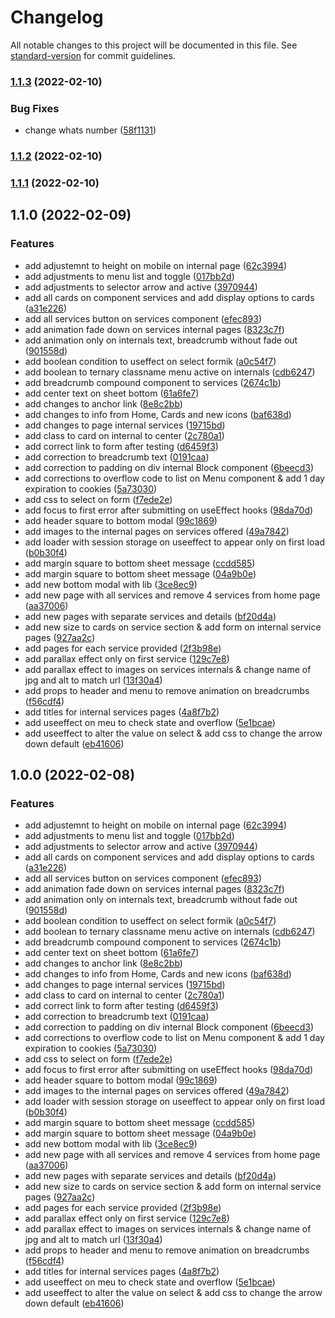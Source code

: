 # Changelog

All notable changes to this project will be documented in this file. See [standard-version](https://github.com/conventional-changelog/standard-version) for commit guidelines.

### [1.1.3](https://github.com/zakta/site/compare/v1.1.2...v1.1.3) (2022-02-10)


### Bug Fixes

* change whats number ([58f1131](https://github.com/zakta/site/commit/58f1131fef903ce5554bee2146a9b4cab3635e10))

### [1.1.2](https://github.com/zakta/site/compare/v1.1.1...v1.1.2) (2022-02-10)

### [1.1.1](https://github.com/zakta/site/compare/v1.1.0...v1.1.1) (2022-02-10)

## 1.1.0 (2022-02-09)


### Features

* add adjustemnt to height on mobile on internal page ([62c3994](https://github.com/zakta/site/commit/62c39940825f3f3a31db7d9a05a6cb9ee007f85c))
* add adjustments to menu list and toggle ([017bb2d](https://github.com/zakta/site/commit/017bb2daa07296d567c522d8fb9b8ccc771014c5))
* add adjustments to selector arrow and active ([3970944](https://github.com/zakta/site/commit/39709445b6b3540ac532067a9bd73d4ef5940f1e))
* add all cards on component services and add  display options to cards ([a31e226](https://github.com/zakta/site/commit/a31e2267aa4bdd5e8c81ca324e8651e3b12a2860))
* add all services button on services component ([efec893](https://github.com/zakta/site/commit/efec893beabf12cb5f6592a6b9a76978463d7526))
* add animation fade down on services internal pages ([8323c7f](https://github.com/zakta/site/commit/8323c7f1c3ab6b7350c378941bb65adc1cdc48ae))
* add animation only on internals text, breadcrumb without fade out ([901558d](https://github.com/zakta/site/commit/901558d9ea7493d667d0a85013896a7848b87c24))
* add boolean condition to useffect on select formik ([a0c54f7](https://github.com/zakta/site/commit/a0c54f7058c5532880d4e4feb7e193e6283dffbb))
* add boolean to ternary classname menu active on internals ([cdb6247](https://github.com/zakta/site/commit/cdb62475726d8880d4783c5307c7a0322631f679))
* add breadcrumb compound component to services ([2674c1b](https://github.com/zakta/site/commit/2674c1bcd6966465b0b899f75c1eef68a567c82b))
* add center text on sheet bottom ([61a6fe7](https://github.com/zakta/site/commit/61a6fe7997ee0926ab1d4bf3c114799c9509fa7a))
* add changes to anchor link ([8e8c2bb](https://github.com/zakta/site/commit/8e8c2bb8cc9c0c4fcf9f212af38fb08f9523b690))
* add changes to info from Home, Cards and new icons ([baf638d](https://github.com/zakta/site/commit/baf638d0b99b197c8c5a3e888110f487bf2c7c24))
* add changes to page internal services ([19715bd](https://github.com/zakta/site/commit/19715bd3f032261afa56cba6c7578f2d9e99b152))
* add class to card on internal to center ([2c780a1](https://github.com/zakta/site/commit/2c780a1d1373218f70026c0fa3382d5f863d6680))
* add correct link to form after testing ([d6459f3](https://github.com/zakta/site/commit/d6459f393ed5f7428ef0cf4b9dd1f8fa1ba61368))
* add correction to breadcrumb text ([0191caa](https://github.com/zakta/site/commit/0191caaab2c114d884e79f2dbfeeff229984e018))
* add correction to padding on div internal Block component ([6beecd3](https://github.com/zakta/site/commit/6beecd3195276d4ecea1477b41aee952832e3195))
* add corrections to overflow code to list on Menu component & add 1 day expiration to cookies ([5a73030](https://github.com/zakta/site/commit/5a73030fbac3f48b1c8faab1307422d39499c0e1))
* add css to select on form ([f7ede2e](https://github.com/zakta/site/commit/f7ede2e633c05af3a55b2b87e85b8b5951e67f20))
* add focus to first error after submitting on useEffect hooks ([98da70d](https://github.com/zakta/site/commit/98da70d403c97dd1783b34071090ce3da2392284))
* add header square to bottom modal ([99c1869](https://github.com/zakta/site/commit/99c1869e449690ff5595e9da28c041e58c3854b8))
* add images to the internal pages on services offered ([49a7842](https://github.com/zakta/site/commit/49a78428c5ea4893acdf6e13352cd7ed86a415ab))
* add loader with session storage on useeffect to appear only on first load ([b0b30f4](https://github.com/zakta/site/commit/b0b30f4d5b1267c4d5ac018a9e5d5c7aa4801c9e))
* add margin square to bottom sheet message ([ccdd585](https://github.com/zakta/site/commit/ccdd5855e8bd0e6bb2f2420bdf31c0307ec7f81e))
* add margin square to bottom sheet message ([04a9b0e](https://github.com/zakta/site/commit/04a9b0e68f8b911782d4a0a2e4b089f0617a3bdd))
* add new bottom modal with lib ([3ce8ec9](https://github.com/zakta/site/commit/3ce8ec96ac24cc79fe8ac98303e192798fa53df3))
* add new page with all services and remove 4 services from home page ([aa37006](https://github.com/zakta/site/commit/aa37006cd3a5893a622a1df9ddcaee30474d62d1))
* add new pages with separate services and details ([bf20d4a](https://github.com/zakta/site/commit/bf20d4a82fcedf40a13711ef1be85ae9d001fe96))
* add new size to cards on service section & add form on internal service pages ([927aa2c](https://github.com/zakta/site/commit/927aa2c2ffe27673571339caced099506676f15a))
* add pages for each service provided ([2f3b98e](https://github.com/zakta/site/commit/2f3b98e0803a34e0601b9e10af6d56f6aea7bb35))
* add parallax effect only on first service ([129c7e8](https://github.com/zakta/site/commit/129c7e8230124b14d00f27c228098f89a42eaa14))
* add parallax effect to images on services internals & change name of jpg and alt to match url ([13f30a4](https://github.com/zakta/site/commit/13f30a48d9ab5940d64901494052e5d8da08c9cb))
* add props to header and menu to remove animation on breadcrumbs ([f56cdf4](https://github.com/zakta/site/commit/f56cdf49c8ec81904ab293f57e21a76525ea468b))
* add titles for internal services pages ([4a8f7b2](https://github.com/zakta/site/commit/4a8f7b2ae250803481d69d46b0a94bb49f02727d))
* add useeffect on meu to check state and overflow ([5e1bcae](https://github.com/zakta/site/commit/5e1bcae2e169d56da6ee6f3ee30c617384f80bb7))
* add useeffect to alter the value on select & add css to change the arrow down default ([eb41606](https://github.com/zakta/site/commit/eb41606920bdfd9349b2f83a7858fe788592d68f))

## 1.0.0 (2022-02-08)


### Features

* add adjustemnt to height on mobile on internal page ([62c3994](https://github.com/zakta/site/commit/62c39940825f3f3a31db7d9a05a6cb9ee007f85c))
* add adjustments to menu list and toggle ([017bb2d](https://github.com/zakta/site/commit/017bb2daa07296d567c522d8fb9b8ccc771014c5))
* add adjustments to selector arrow and active ([3970944](https://github.com/zakta/site/commit/39709445b6b3540ac532067a9bd73d4ef5940f1e))
* add all cards on component services and add  display options to cards ([a31e226](https://github.com/zakta/site/commit/a31e2267aa4bdd5e8c81ca324e8651e3b12a2860))
* add all services button on services component ([efec893](https://github.com/zakta/site/commit/efec893beabf12cb5f6592a6b9a76978463d7526))
* add animation fade down on services internal pages ([8323c7f](https://github.com/zakta/site/commit/8323c7f1c3ab6b7350c378941bb65adc1cdc48ae))
* add animation only on internals text, breadcrumb without fade out ([901558d](https://github.com/zakta/site/commit/901558d9ea7493d667d0a85013896a7848b87c24))
* add boolean condition to useffect on select formik ([a0c54f7](https://github.com/zakta/site/commit/a0c54f7058c5532880d4e4feb7e193e6283dffbb))
* add boolean to ternary classname menu active on internals ([cdb6247](https://github.com/zakta/site/commit/cdb62475726d8880d4783c5307c7a0322631f679))
* add breadcrumb compound component to services ([2674c1b](https://github.com/zakta/site/commit/2674c1bcd6966465b0b899f75c1eef68a567c82b))
* add center text on sheet bottom ([61a6fe7](https://github.com/zakta/site/commit/61a6fe7997ee0926ab1d4bf3c114799c9509fa7a))
* add changes to anchor link ([8e8c2bb](https://github.com/zakta/site/commit/8e8c2bb8cc9c0c4fcf9f212af38fb08f9523b690))
* add changes to info from Home, Cards and new icons ([baf638d](https://github.com/zakta/site/commit/baf638d0b99b197c8c5a3e888110f487bf2c7c24))
* add changes to page internal services ([19715bd](https://github.com/zakta/site/commit/19715bd3f032261afa56cba6c7578f2d9e99b152))
* add class to card on internal to center ([2c780a1](https://github.com/zakta/site/commit/2c780a1d1373218f70026c0fa3382d5f863d6680))
* add correct link to form after testing ([d6459f3](https://github.com/zakta/site/commit/d6459f393ed5f7428ef0cf4b9dd1f8fa1ba61368))
* add correction to breadcrumb text ([0191caa](https://github.com/zakta/site/commit/0191caaab2c114d884e79f2dbfeeff229984e018))
* add correction to padding on div internal Block component ([6beecd3](https://github.com/zakta/site/commit/6beecd3195276d4ecea1477b41aee952832e3195))
* add corrections to overflow code to list on Menu component & add 1 day expiration to cookies ([5a73030](https://github.com/zakta/site/commit/5a73030fbac3f48b1c8faab1307422d39499c0e1))
* add css to select on form ([f7ede2e](https://github.com/zakta/site/commit/f7ede2e633c05af3a55b2b87e85b8b5951e67f20))
* add focus to first error after submitting on useEffect hooks ([98da70d](https://github.com/zakta/site/commit/98da70d403c97dd1783b34071090ce3da2392284))
* add header square to bottom modal ([99c1869](https://github.com/zakta/site/commit/99c1869e449690ff5595e9da28c041e58c3854b8))
* add images to the internal pages on services offered ([49a7842](https://github.com/zakta/site/commit/49a78428c5ea4893acdf6e13352cd7ed86a415ab))
* add loader with session storage on useeffect to appear only on first load ([b0b30f4](https://github.com/zakta/site/commit/b0b30f4d5b1267c4d5ac018a9e5d5c7aa4801c9e))
* add margin square to bottom sheet message ([ccdd585](https://github.com/zakta/site/commit/ccdd5855e8bd0e6bb2f2420bdf31c0307ec7f81e))
* add margin square to bottom sheet message ([04a9b0e](https://github.com/zakta/site/commit/04a9b0e68f8b911782d4a0a2e4b089f0617a3bdd))
* add new bottom modal with lib ([3ce8ec9](https://github.com/zakta/site/commit/3ce8ec96ac24cc79fe8ac98303e192798fa53df3))
* add new page with all services and remove 4 services from home page ([aa37006](https://github.com/zakta/site/commit/aa37006cd3a5893a622a1df9ddcaee30474d62d1))
* add new pages with separate services and details ([bf20d4a](https://github.com/zakta/site/commit/bf20d4a82fcedf40a13711ef1be85ae9d001fe96))
* add new size to cards on service section & add form on internal service pages ([927aa2c](https://github.com/zakta/site/commit/927aa2c2ffe27673571339caced099506676f15a))
* add pages for each service provided ([2f3b98e](https://github.com/zakta/site/commit/2f3b98e0803a34e0601b9e10af6d56f6aea7bb35))
* add parallax effect only on first service ([129c7e8](https://github.com/zakta/site/commit/129c7e8230124b14d00f27c228098f89a42eaa14))
* add parallax effect to images on services internals & change name of jpg and alt to match url ([13f30a4](https://github.com/zakta/site/commit/13f30a48d9ab5940d64901494052e5d8da08c9cb))
* add props to header and menu to remove animation on breadcrumbs ([f56cdf4](https://github.com/zakta/site/commit/f56cdf49c8ec81904ab293f57e21a76525ea468b))
* add titles for internal services pages ([4a8f7b2](https://github.com/zakta/site/commit/4a8f7b2ae250803481d69d46b0a94bb49f02727d))
* add useeffect on meu to check state and overflow ([5e1bcae](https://github.com/zakta/site/commit/5e1bcae2e169d56da6ee6f3ee30c617384f80bb7))
* add useeffect to alter the value on select & add css to change the arrow down default ([eb41606](https://github.com/zakta/site/commit/eb41606920bdfd9349b2f83a7858fe788592d68f))
